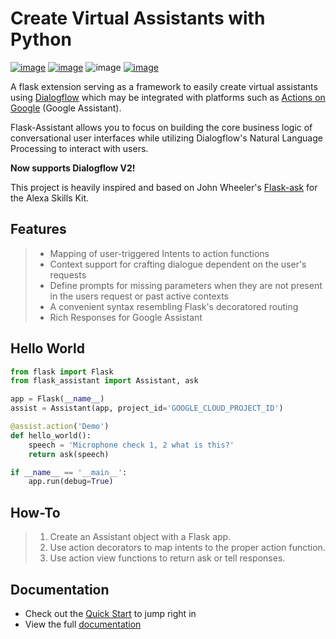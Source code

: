 Create Virtual Assistants with Python
=====================================

[![image](https://img.shields.io/pypi/v/flask-assistant.svg)](https://pypi.python.org/pypi/flask-assistant)
[![image](https://travis-ci.org/treethought/flask-assistant.svg?branch=master)](https://travis-ci.org/treethought/flask-assistant) ![image](https://img.shields.io/badge/%203.5,%203.6,%203.7-blue.svg) [![image](https://img.shields.io/badge/discord-join%20chat-green.svg)](https://discord.gg/m6YHGyJ)

A flask extension serving as a framework to easily create virtual assistants using [Dialogflow](https://dialogflow.com/docs) which may be integrated
with platforms such as [Actions on
Google](https://developers.google.com/actions/develop/apiai/) (Google
Assistant).

Flask-Assistant allows you to focus on building the core business logic
of conversational user interfaces while utilizing Dialogflow's Natural
Language Processing to interact with users.

**Now supports Dialogflow V2!**

This project is heavily inspired and based on John Wheeler's
[Flask-ask](https://github.com/johnwheeler/flask-ask) for the Alexa
Skills Kit.

Features
--------

> - Mapping of user-triggered Intents to action functions
> - Context support for crafting dialogue dependent on the user's requests
> - Define prompts for missing parameters when they are not present in the users request or past active contexts
> - A convenient syntax resembling Flask's decoratored routing
> - Rich Responses for Google Assistant

Hello World
-----------

```python
from flask import Flask
from flask_assistant import Assistant, ask

app = Flask(__name__)
assist = Assistant(app, project_id='GOOGLE_CLOUD_PROJECT_ID')

@assist.action('Demo')
def hello_world():
    speech = 'Microphone check 1, 2 what is this?'
    return ask(speech)

if __name__ == '__main__':
    app.run(debug=True)
```

How-To
------

> 1.  Create an Assistant object with a Flask app.
> 2.  Use action decorators to map intents to the
>     proper action function.
> 3.  Use action view functions to return ask or tell responses.

Documentation
-------------

-   Check out the [Quick
    Start](http://flask-assistant.readthedocs.io/en/latest/quick_start.html)
    to jump right in
-   View the full
    [documentation](http://flask-assistant.readthedocs.io/en/latest/)
